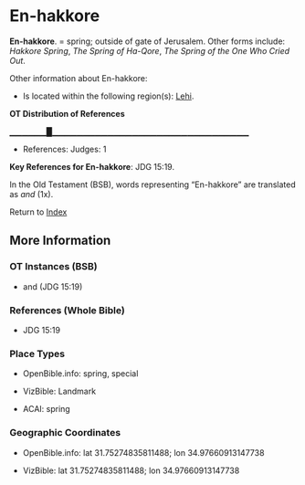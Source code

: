 # En-hakkore
**En-hakkore**. 
= spring; outside of gate of Jerusalem. 
Other forms include: 
*Hakkore Spring*, *The Spring of Ha-Qore*, *The Spring of the One Who Cried Out*. 




Other information about En-hakkore:


* Is located within the following region(s): 
[Lehi](Lehi.md). 


**OT Distribution of References**

▁▁▁▁▁▁█▁▁▁▁▁▁▁▁▁▁▁▁▁▁▁▁▁▁▁▁▁▁▁▁▁▁▁▁▁▁▁▁
* References: Judges: 1



**Key References for En-hakkore**: 
JDG 15:19. 


In the Old Testament (BSB), words representing “En-hakkore” are translated as 
*and* (1x). 




Return to [Index](00-Index.md)

## More Information

### OT Instances (BSB)

* and (JDG 15:19)



### References (Whole Bible)

* JDG 15:19


### Place Types

* OpenBible.info: spring, special

* VizBible: Landmark

* ACAI: spring



### Geographic Coordinates

* OpenBible.info: lat 31.75274835811488; lon 34.97660913147738

* VizBible: lat 31.75274835811488; lon 34.97660913147738




